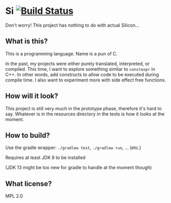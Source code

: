 # Si [![Build Status](https://www.travis-ci.org/plankp/Si.svg?branch=master)](https://www.travis-ci.org/plankp/Si)

Don't worry! This project has nothing to do with actual Silicon...

## What is this?

This is a programming language. Name is a pun of C.

In the past, my projects were either purely translated, interpreted, or compiled.
This time, I want to explore something similar to `constexpr` in C++.
In other words, add constructs to allow code to be executed during compile time.
I also want to experiment more with side effect free functions.

## How will it look?

This project is still very much in the prototype phase, therefore it's hard to say.
Whatever is in the resources directory in the tests is how it looks at the moment.

## How to build?

Use the gradle wrapper: `./gradlew test`, `./gradlew run`, ... (etc.)

Requires at least JDK 8 to be installed

(JDK 13 might be too new for gradle to handle at the moment though)

## What license?

MPL 2.0